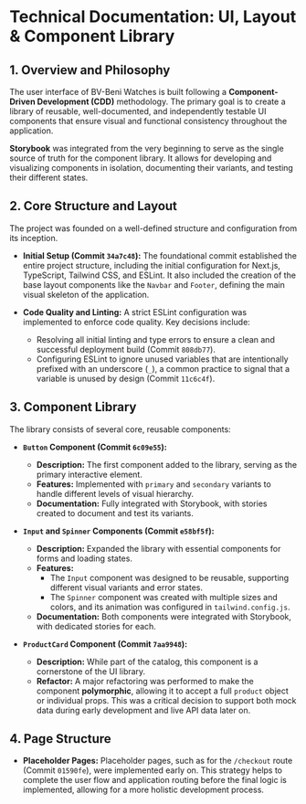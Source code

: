# Technical Documentation: UI, Layout & Component Library

## 1. Overview and Philosophy

The user interface of BV-Beni Watches is built following a **Component-Driven Development (CDD)** methodology. The primary goal is to create a library of reusable, well-documented, and independently testable UI components that ensure visual and functional consistency throughout the application.

**Storybook** was integrated from the very beginning to serve as the single source of truth for the component library. It allows for developing and visualizing components in isolation, documenting their variants, and testing their different states.

## 2. Core Structure and Layout

The project was founded on a well-defined structure and configuration from its inception.

- **Initial Setup (Commit `34a7c48`):** The foundational commit established the entire project structure, including the initial configuration for Next.js, TypeScript, Tailwind CSS, and ESLint. It also included the creation of the base layout components like the `Navbar` and `Footer`, defining the main visual skeleton of the application.

- **Code Quality and Linting:** A strict ESLint configuration was implemented to enforce code quality. Key decisions include:
  - Resolving all initial linting and type errors to ensure a clean and successful deployment build (Commit `808db77`).
  - Configuring ESLint to ignore unused variables that are intentionally prefixed with an underscore (`_`), a common practice to signal that a variable is unused by design (Commit `11c6c4f`).

## 3. Component Library

The library consists of several core, reusable components:

- **`Button` Component (Commit `6c09e55`):**
  - **Description:** The first component added to the library, serving as the primary interactive element.
  - **Features:** Implemented with `primary` and `secondary` variants to handle different levels of visual hierarchy.
  - **Documentation:** Fully integrated with Storybook, with stories created to document and test its variants.

- **`Input` and `Spinner` Components (Commit `e58bf5f`):**
  - **Description:** Expanded the library with essential components for forms and loading states.
  - **Features:**
    - The `Input` component was designed to be reusable, supporting different visual variants and error states.
    - The `Spinner` component was created with multiple sizes and colors, and its animation was configured in `tailwind.config.js`.
  - **Documentation:** Both components were integrated with Storybook, with dedicated stories for each.

- **`ProductCard` Component (Commit `7aa9948`):**
  - **Description:** While part of the catalog, this component is a cornerstone of the UI library.
  - **Refactor:** A major refactoring was performed to make the component **polymorphic**, allowing it to accept a full `product` object or individual props. This was a critical decision to support both mock data during early development and live API data later on.

## 4. Page Structure

- **Placeholder Pages:** Placeholder pages, such as for the `/checkout` route (Commit `01590fe`), were implemented early on. This strategy helps to complete the user flow and application routing before the final logic is implemented, allowing for a more holistic development process.
